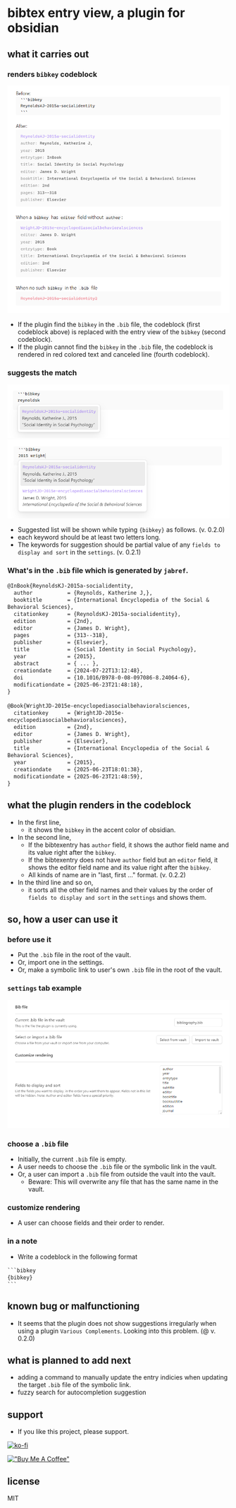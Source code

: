 # bibtex entry view, a plugin for obsidian

## what it carries out

### renders `bibkey` codeblock
![sample.png](sample.png)

- If the plugin find the `bibkey` in the `.bib` file, the codeblock (first codeblock above) is replaced with the entry view of the `bibkey` (second codeblock).
- If the plugin cannot find the `bibkey` in the `.bib` file, the codeblock is rendered in red colored text and canceled line (fourth codeblock).

### suggests the match

![suggestion-article.png](suggestion-article.png)
![suggestion-book.png](suggestion-book.png)

- Suggested list will be shown while typing `{bibkey}` as follows. (v. 0.2.0)
- each keyword should be at least two letters long.
- The keywords for suggestion should be partial value of any `fields to display and sort` in the `settings`. (v. 0.2.1)

### What's in the `.bib` file which is generated by `jabref`.
```
@InBook{ReynoldsKJ-2015a-socialidentity,
  author           = {Reynolds, Katherine J,},
  booktitle        = {International Encyclopedia of the Social & Behavioral Sciences},
  citationkey      = {ReynoldsKJ-2015a-socialidentity},
  edition          = {2nd},
  editor           = {James D. Wright},
  pages            = {313--318},
  publisher        = {Elsevier},
  title            = {Social Identity in Social Psychology},
  year             = {2015},
  abstract         = { ... },
  creationdate     = {2024-07-22T13:12:48},
  doi              = {10.1016/B978-0-08-097086-8.24064-6},
  modificationdate = {2025-06-23T21:48:18},
}

@Book{WrightJD-2015e-encyclopediasocialbehavioralsciences,
  citationkey      = {WrightJD-2015e-encyclopediasocialbehavioralsciences},
  edition          = {2nd},
  editor           = {James D. Wright},
  publisher        = {Elsevier},
  title            = {International Encyclopedia of the Social & Behavioral Sciences},
  year             = {2015},
  creationdate     = {2025-06-23T18:01:38},
  modificationdate = {2025-06-23T21:48:59},
}
```

## what the plugin renders in the codeblock

- In the first line,
  - it shows the `bibkey` in the accent color of obsidian.
- In the second line,
  - If the bibtexentry has `author` field, it shows the author field name and its value right after the `bibkey`.
  - If the bibtexentry does not have `author` field but an `editor` field, it shows the editor field name and its value right after the `bibkey`.
  - All kinds of name are in "last, first ..." format. (v. 0.2.2)
- In the third line and so on,
  - it sorts all the other field names and their values by the order of `fields to display and sort` in the `settings` and shows them.

## so, how a user can use it

### before use it

- Put the `.bib` file in the root of the vault. 
- Or, import one in the settings.
- Or, make a symbolic link to user's own `.bib` file in the root of the vault.

### `settings` tab example

![settings.png](settings.png)

### choose a `.bib` file

- Initially, the current `.bib` file is empty.
- A user needs to choose the `.bib` file or the symbolic link in the vault.
- Or, a user can import a `.bib` file from outside the vault into the vault. 
  - Beware: This will overwrite any file that has the same name in the vault.

### customize rendering

- A user can choose fields and their order to render.

### in a note

- Write a codeblock in the following format

````
```bibkey
{bibkey}
```
````

## known bug or malfunctioning

- It seems that the plugin does not show suggestions irregularly when using a plugin `Various Complements`. Looking into this problem. (@ v. 0.2.0)

## what is planned to add next

- adding a command to manually update the entry indicies when updating the target `.bib` file of the symbolic link.
- fuzzy search for autocompletion suggestion

## support

- If you like this project, please support. 

[![ko-fi](https://ko-fi.com/img/githubbutton_sm.svg)](https://ko-fi.com/O5O41HNOCV)

[!["Buy Me A Coffee"](https://www.buymeacoffee.com/assets/img/custom_images/orange_img.png)](https://www.buymeacoffee.com/kydem)

## license

MIT

